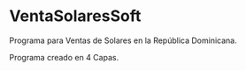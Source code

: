 # VentaSolaresSoft
Programa para Ventas de Solares en la República Dominicana.

Programa creado en 4 Capas.
